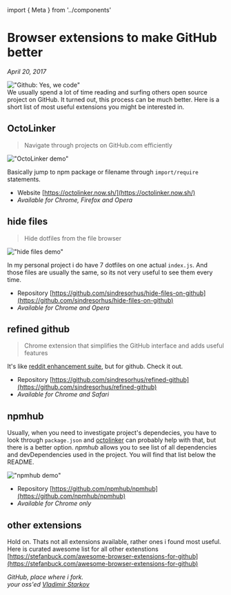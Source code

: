import { Meta } from '../components'

<Meta
  title="Browser extensions to make GitHub better"
  description="We usually spend a lot of time reading and surfing others open source project on GitHub. It turned out, this process can be much better. Here is a short list of most useful extensions you might be interested in."
  image="https://i.imgur.com/wqMwVMx.jpg"
/>

# Browser extensions to make GitHub better

_April 20, 2017_

!["Github: Yes, we code"](https://i.imgur.com/wqMwVMx.jpg)  
We usually spend a lot of time reading and surfing others open source project on GitHub. It turned out, this process can be much better. Here is a short list of most useful extensions you might be interested in.

## OctoLinker

> Navigate through projects on GitHub.com efficiently

!["OctoLinker demo"](https://i.imgur.com/KLjf0uP.png)

Basically jump to npm package or filename through `import/require` statements.

- Website [https://octolinker.now.sh/](https://octolinker.now.sh/)
- _Available for Chrome, Firefox and Opera_

## hide files

> Hide dotfiles from the file browser

!["hide files demo"](https://i.imgur.com/joPgkhq.png)

In my personal project i do have 7 dotfiles on one actual `index.js`. And those files are usually the same, so its not very useful to see them every time.

- Repository [https://github.com/sindresorhus/hide-files-on-github](https://github.com/sindresorhus/hide-files-on-github)
- _Available for Chrome and Opera_

## refined github

> Chrome extension that simplifies the GitHub interface and adds useful features

It's like [reddit enhancement suite][res], but for github. Check it out.

- Repository [https://github.com/sindresorhus/refined-github](https://github.com/sindresorhus/refined-github)
- _Available for Chrome and Safari_

[res]: https://redditenhancementsuite.com/

## npmhub

Usually, when you need to investigate project's dependecies, you have to look through `package.json` and [octolinker](#octolinker) can probably help with that, but there is a better option. _npmhub_ allows you to see list of all dependencies and devDependencies used in the project. You will find that list below the README.

!["npmhub demo"](https://i.imgur.com/DtYeY3U.png)

- Repository [https://github.com/npmhub/npmhub](https://github.com/npmhub/npmhub)
- _Available for Chrome only_

## other extensions

Hold on. Thats not all extensions available, rather ones i found most useful. Here is curated awesome list for all other extenstions [https://stefanbuck.com/awesome-browser-extensions-for-github](https://stefanbuck.com/awesome-browser-extensions-for-github)

_GitHub, place where i fork._  
_your oss'ed [Vladimir Starkov](https://iamstarkov.com/)_
